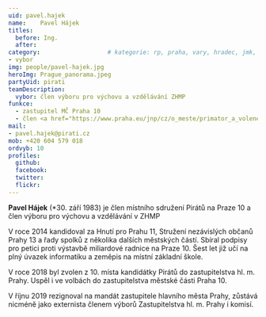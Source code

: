 ```yaml
---
uid: pavel.hajek
name:    Pavel Hájek
titles:
  before: Ing. 
  after:
category:                 	# kategorie: rp, praha, vary, hradec, jmk, senat
- vybor
img: people/pavel-hajek.jpg
heroImg: Prague_panorama.jpeg
partyUid: pirati
teamDescription:
  vybor: člen výboru pro výchovu a vzdělávání ZHMP
funkce: 
  - zastupitel MČ Praha 10
  - člen <a href="https://www.praha.eu/jnp/cz/o_meste/primator_a_volene_organy/zastupitelstvo/vybory_zastupitelstva/index.html?committeeId=33578">výboru pro výchovu a vzdělávání ZHMP</a>
mail:
- pavel.hajek@pirati.cz
mob: +420 604 579 018
ordvyb: 10
profiles:
  github:       
  facebook:    
  twitter: 		  
  flickr:		  
---
```


**Pavel Hájek** (*30. září 1983) je člen místního sdružení Pirátů na Praze 10 a člen výboru pro výchovu a vzdělávání v ZHMP

V roce 2014 kandidoval za Hnutí pro Prahu 11, Stružení nezávislých občanů Prahy 13 a řady spolků z několika dalších městských částí. Sbíral podpisy pro petici proti výstavbě miliardové radnice na Praze 10. Šest let již učí na plný úvazek informatiku a zeměpis na místní základní škole. 

V roce 2018 byl zvolen z 10. místa kandidátky Pirátů do zastupitelstva hl. m. Prahy. Uspěl i ve volbách do zastupitelstva městské části Praha 10.

V říjnu 2019 rezignoval na mandát zastupitele hlavního města Prahy, zůstává nicméně jako externista členem výborů Zastupitelstva hl. m. Prahy i komisí.

